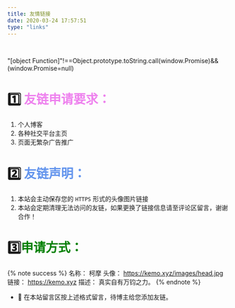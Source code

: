 ```yaml
---
title: 友情链接
date: 2020-03-24 17:57:51
type: "links"
---
```

&emsp;
<style>
div.container.sidebar-position-left {
 	background:url(/uploads/b3.jpg) !important;
    background-attachment:fixed !important;
    background-position:50% 50% !important;
	background-size: cover !important;
}
</style>


</div><script type="text/javascript">"[object Function]"!==Object.prototype.toString.call(window.Promise)&&(window.Promise=null)</script><script type="text/javascript" src="/lib/jquery/index.js?v=2.1.3"></script><script type="text/javascript" src="/lib/fastclick/lib/fastclick.min.js?v=1.0.6"></script><script type="text/javascript" src="/lib/jquery_lazyload/jquery.lazyload.js?v=1.9.7"></script><script type="text/javascript" src="/lib/velocity/velocity.min.js?v=1.2.1"></script><script type="text/javascript" src="/lib/velocity/velocity.ui.min.js?v=1.2.1"></script><script type="text/javascript" src="/lib/fancybox/source/jquery.fancybox.pack.js?v=2.1.5"></script><script type="text/javascript" src="/js/src/utils.js?v=5.1.4"></script><script type="text/javascript" src="/js/src/motion.js?v=5.1.4"></script><script type="text/javascript" src="/js/src/scrollspy.js?v=5.1.4"></script><script type="text/javascript" src="/js/src/post-details.js?v=5.1.4"></script><script type="text/javascript" src="/js/src/bootstrap.js?v=5.1.4"></script><script src="//cdn1.lncld.net/static/js/3.0.4/av-min.js"></script><script src="/js/src/Valine.min.js"></script>

<script type="text/javascript">
var randnum=function(n){return Math.round(Math.random()*n)},hexify=function(n){return("0"+parseInt(n).toString(16)).slice(-2)},randex=function(){return"#"+hexify(randnum(255))+hexify(randnum(255))+hexify(randnum(255))},blender=function(){return Math.round(Math.random())?"radial-gradient(circle at "+randnum(100)+"% "+randnum(100)+"%, "+randex()+", "+randex()+")":"linear-gradient("+randnum(360)+"deg, "+randex()+", "+randex()+")"};
</script>




# :one: <font color = #EE82EE>友链申请要求：</font>
1. 个人博客
2. 各种社交平台主页
3. 页面无繁杂广告推广
# :two: <font color = #6495ED>友链声明：</font>
1. 本站会主动保存您的 `HTTPS` 形式的头像图片链接
2. 本站会定期清理无法访问的友链，如果更换了链接信息请至评论区留言，谢谢合作！
# :three:<font color = 	#008000>申请方式：</font>
{% note success %}
名称： 柯摩
头像： https://kemo.xyz/images/head.jpg
链接： https://kemo.xyz
描述： 真实自有万钧之力。
{% endnote %}
- :heart_decoration: 在本站留言区按上述格式留言，待博主给您添加友链。